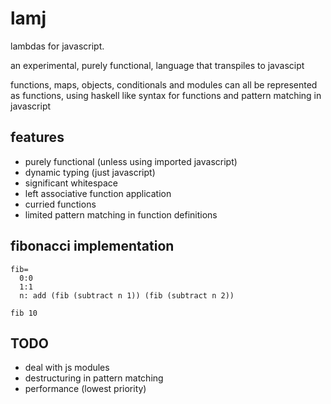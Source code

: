 # lamj
lambdas for javascript.

an experimental, purely functional, language that transpiles to javascipt

functions, maps, objects, conditionals and modules can all be represented as functions,
using haskell like syntax for functions and pattern matching in javascript


## features
- purely functional (unless using imported javascript)
- dynamic typing (just javascript)
- significant whitespace
- left associative function application
- curried functions
- limited pattern matching in function definitions


## fibonacci implementation
```
fib=
  0:0
  1:1
  n: add (fib (subtract n 1)) (fib (subtract n 2))

fib 10
```

## TODO
- deal with js modules
- destructuring in pattern matching
- performance (lowest priority)
